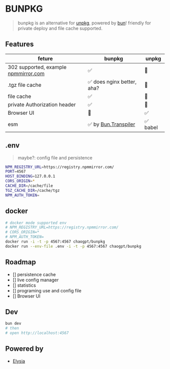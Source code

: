 # BUNPKG

> bunpkg is an alternative for [unpkg](https://unpkg.com/), powered by [bun](https://bun.sh)! friendly for private deploy and file cache supported.

## Features

| feture                                                                                          | bunpkg                                                                  | unpkg   |
| ----------------------------------------------------------------------------------------------- | ---------------------------------------------------------------------- | -------- |
| 302 supported, example [npmmirror.com](https://registry.npmmirror.com/react/-/react-18.2.0.tgz) | ✅                                                                     | 🚫       |
| .tgz file cache                                                                                 | ✅ does nginx better, aha?                                             | 🚫       |
| file cache                                                                                      | ✅                                                                     | 🚫       |
| private Authorization header                                                                    | ✅                                                                     | 🚫       |
| Browser UI                                                                                      | 🚫                                                                     | ✅       |
| esm                                                                                             | ✅ by [Bun.Transpiler](https://bun.sh/docs/api/transpiler#scanimports) | ✅ babel |

## .env

> maybe?: config file and persistence

```bash
NPM_REGISTRY_URL=https://registry.npmmirror.com/
PORT=4567
HOST_BINDING=127.0.0.1
CORS_ORIGIN=*
CACHE_DIR=/cache/file
TGZ_CACHE_DIR=/cache/tgz
NPM_AUTH_TOKEN=
```

## docker

```bash
# docker mode supported env
# NPM_REGISTRY_URL=https://registry.npmmirror.com/
# CORS_ORIGIN=*
# NPM_AUTH_TOKEN=
docker run -i -t -p 4567:4567 chaogpt/bunpkg
docker run --env-file .env -i -t -p 4567:4567 chaogpt/bunpkg
```

## Roadmap

- [] persistence cache
- [] live config manager
- [] statistics
- [] programing use and config file
- [] Browser UI

## Dev

```bash
bun dev
# then
# open http://localhost:4567
```

## Powered by

- [Elysia](https://elysiajs.com/)
